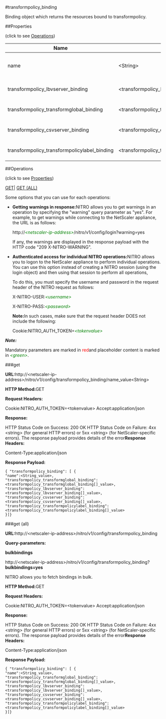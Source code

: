 #transformpolicy_binding

Binding object which returns the resources bound to transformpolicy.


##Properties 
<span>(click to see [Operations](#opera))</span>


<table><thead><tr><th>Name</th><th>Data Type</th><th>Permissions</th><th>Description</th></tr></thead><tbody><tr><td>name</td><td>&lt;String></td><td>Read-write</td><td>Name of the URL Transformation policy.<br>Minimum length = 1</td></tr><tr><td>transformpolicy_lbvserver_binding</td><td>&lt;transformpolicy_lbvserver_binding[]></td><td>Read-only</td><td>lbvserver that can be bound to transformpolicy.</td></tr><tr><td>transformpolicy_transformglobal_binding</td><td>&lt;transformpolicy_transformglobal_binding[]></td><td>Read-only</td><td>transformglobal that can be bound to transformpolicy.</td></tr><tr><td>transformpolicy_csvserver_binding</td><td>&lt;transformpolicy_csvserver_binding[]></td><td>Read-only</td><td>csvserver that can be bound to transformpolicy.</td></tr><tr><td>transformpolicy_transformpolicylabel_binding</td><td>&lt;transformpolicy_transformpolicylabel_binding[]></td><td>Read-only</td><td>transformpolicylabel that can be bound to transformpolicy.</td></tr></tbody></table>
##Operations 
<span>(click to see [Properties](#prope))</span>


[GET]()| [GET (ALL)](#get-)


Some options that you can use for each operations:
<ul><li><p><b>Getting warnings in response:</b>NITRO allows you to get warnings in an operation by specifying the "warning" query parameter as "yes". For example, to get warnings while connecting to the NetScaler appliance, the URL is as follows:</p><p>http://<span style="color:green;font-style:italic;">&lt;netscaler-ip-address&gt;</span>/nitro/v1/config/login?warning=yes</p><p>If any, the warnings are displayed in the response payload with the HTTP code "209 X-NITRO-WARNING".</p></li><li><p><b>Authenticated access for individual NITRO operations:</b>NITRO allows you to logon to the NetScaler appliance to perform individual operations. You can use this option instead of creating a NITRO session (using the login object) and then using that session to perform all operations,</p><p>To do this, you must specify the username and password in the request header of the NITRO request as follows:</p><p>X-NITRO-USER:<span style="color:green;font-style:italic;">&lt;username&gt;</span></p><p>X-NITRO-PASS:<span style="color:green;font-style:italic;">&lt;password&gt;</span></p><p><b>Note:</b>In such cases, make sure that the request header DOES not include the following:</p><p>Cookie:NITRO_AUTH_TOKEN=<span style="color:green;font-style:italic;">&lt;tokenvalue&gt;</span></p></li></ul>



***Note:*** 
Mandatory parameters are marked in <span style="color:#FF0000;">red</span>and placeholder content is marked in <span style="color:green;font-style:italic">&lt;green&gt;</span>.

###get



<b>URL:</b>http://&lt;netscaler-ip-address&gt;/nitro/v1/config/transformpolicy_binding/name_value&lt;String&gt;
<b>HTTP Method:</b>GET
<b>Request Headers:</b>

Cookie:NITRO_AUTH_TOKEN=&lt;tokenvalue&gt;Accept:application/json

<b>Response:</b>
HTTP Status Code on Success: 200 OKHTTP Status Code on Failure: 4xx &lt;string&gt; (for general HTTP errors) or 5xx &lt;string&gt; (for NetScaler-specific errors). The response payload provides details of the error<b>Response Headers:</b>

Content-Type:application/json

<b>Response Payload: </b>```{ "transformpolicy_binding": [ {"name":<String_value>,"transformpolicy_transformglobal_binding":<transformpolicy_transformglobal_binding[]_value>,"transformpolicy_lbvserver_binding":<transformpolicy_lbvserver_binding[]_value>,"transformpolicy_csvserver_binding":<transformpolicy_csvserver_binding[]_value>,"transformpolicy_transformpolicylabel_binding":<transformpolicy_transformpolicylabel_binding[]_value>}]}```



###get (all)



<b>URL:</b>http://&lt;netscaler-ip-address&gt;/nitro/v1/config/transformpolicy_binding
<b>Query-parameters:</b>
<b>bulkbindings</b>
http://&lt;netscaler-ip-address&gt;/nitro/v1/config/transformpolicy_binding?<b>bulkbindings=yes</b>
NITRO allows you to fetch bindings in bulk.



<b>HTTP Method:</b>GET
<b>Request Headers:</b>

Cookie:NITRO_AUTH_TOKEN=&lt;tokenvalue&gt;Accept:application/json

<b>Response:</b>
HTTP Status Code on Success: 200 OKHTTP Status Code on Failure: 4xx &lt;string&gt; (for general HTTP errors) or 5xx &lt;string&gt; (for NetScaler-specific errors). The response payload provides details of the error<b>Response Headers:</b>

Content-Type:application/json

<b>Response Payload: </b>```{ "transformpolicy_binding": [ {"name":<String_value>,"transformpolicy_transformglobal_binding":<transformpolicy_transformglobal_binding[]_value>,"transformpolicy_lbvserver_binding":<transformpolicy_lbvserver_binding[]_value>,"transformpolicy_csvserver_binding":<transformpolicy_csvserver_binding[]_value>,"transformpolicy_transformpolicylabel_binding":<transformpolicy_transformpolicylabel_binding[]_value>}]}```



